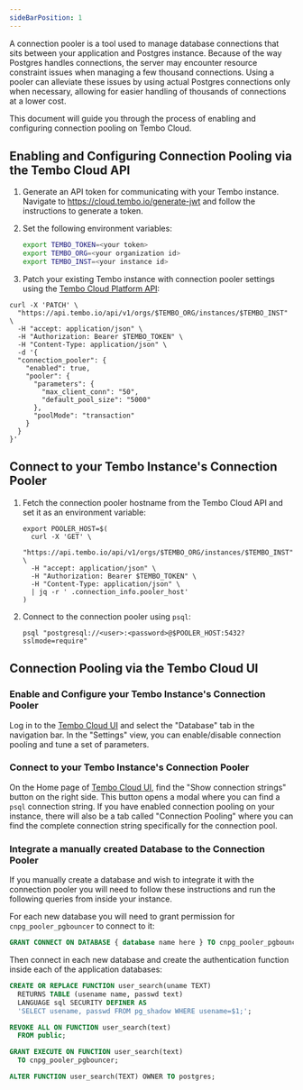 ```yaml
---
sideBarPosition: 1
---
```


A connection pooler is a tool used to manage database connections that sits between your application and Postgres instance. Because of the way Postgres handles connections, the server may encounter resource constraint issues when managing a few thousand connections. Using a pooler can alleviate these issues by using actual Postgres connections only when necessary, allowing for easier handling of thousands of connections at a lower cost.

This document will guide you through the process of enabling and configuring connection pooling on Tembo Cloud.

## Enabling and Configuring Connection Pooling via the Tembo Cloud API

1. Generate an API token for communicating with your Tembo instance. Navigate to https://cloud.tembo.io/generate-jwt and follow the instructions to generate a token.

2. Set the following environment variables:

    ```bash
    export TEMBO_TOKEN=<your token>
    export TEMBO_ORG=<your organization id>
    export TEMBO_INST=<your instance id>
    ```

3. Patch your existing Tembo instance with connection pooler settings using the [Tembo Cloud Platform API](/docs/development/api):

```shell
curl -X 'PATCH' \
  "https://api.tembo.io/api/v1/orgs/$TEMBO_ORG/instances/$TEMBO_INST" \
  -H "accept: application/json" \
  -H "Authorization: Bearer $TEMBO_TOKEN" \
  -H "Content-Type: application/json" \
  -d '{
  "connection_pooler": {
    "enabled": true,
    "pooler": {
      "parameters": {
        "max_client_conn": "50",
        "default_pool_size": "5000"
      },
      "poolMode": "transaction"
    }
  }
}'
```

## Connect to your Tembo Instance's Connection Pooler

1. Fetch the connection pooler hostname from the Tembo Cloud API and set it as an environment variable:

    ```shell
    export POOLER_HOST=$(
      curl -X 'GET' \
      "https://api.tembo.io/api/v1/orgs/$TEMBO_ORG/instances/$TEMBO_INST" \
      -H "accept: application/json" \
      -H "Authorization: Bearer $TEMBO_TOKEN" \
      -H "Content-Type: application/json" \
      | jq -r ' .connection_info.pooler_host'
    )
    ```

2. Connect to the connection pooler using `psql`:

    ```shell
    psql "postgresql://<user>:<password>@$POOLER_HOST:5432?sslmode=require"
    ```

## Connection Pooling via the Tembo Cloud UI

### Enable and Configure your Tembo Instance's Connection Pooler

Log in to the [Tembo Cloud UI](https://cloud.tembo.io/) and select the "Database" tab in the navigation bar. In the "Settings" view, you can enable/disable connection pooling and tune a set of parameters.

### Connect to your Tembo Instance's Connection Pooler

On the Home page of [Tembo Cloud UI](https://cloud.tembo.io/), find the "Show connection strings" button on the right side. This button opens a modal where you can find a `psql` connection string. If you have enabled connection pooling on your instance, there will also be a tab called "Connection Pooling" where you can find the complete connection string specifically for the connection pool.

### Integrate a manually created Database to the Connection Pooler

If you manually create a database and wish to integrate it with the connection pooler you will need to follow these instructions and run the following queries from inside your instance.

For each new database you will need to grant permission for `cnpg_pooler_pgbouncer` to connect to it:

```sql
GRANT CONNECT ON DATABASE { database name here } TO cnpg_pooler_pgbouncer;
```

Then connect in each new database and create the authentication function inside each of the application databases:

```sql
CREATE OR REPLACE FUNCTION user_search(uname TEXT)
  RETURNS TABLE (usename name, passwd text)
  LANGUAGE sql SECURITY DEFINER AS
  'SELECT usename, passwd FROM pg_shadow WHERE usename=$1;';

REVOKE ALL ON FUNCTION user_search(text)
  FROM public;

GRANT EXECUTE ON FUNCTION user_search(text)
  TO cnpg_pooler_pgbouncer;

ALTER FUNCTION user_search(TEXT) OWNER TO postgres;
```
